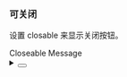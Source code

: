 ### 可关闭

设置 <yc-tag>closable</yc-tag> 来显示关闭按钮。

<div class="cell-demo vp-rwa">
  <yc-button
    @click="
      this.$message.info({
        content: 'This is an info message!',
        closable: true,
      })
    "
    >Closeable Message</yc-button
  >
</div>

<details>
<summary>
 <button class="code-btn"  >
    <icon-code />
 </button>
</summary>

```vue
<template>
  <yc-button
    @click="
      this.$message.info({
        content: 'This is an info message!',
        closable: true,
      })
    "
    >Closeable Message</yc-button
  >
</template>
```

</details>
